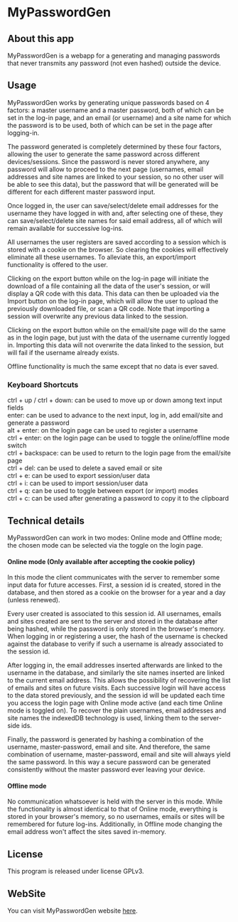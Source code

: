 # MyPasswordGen

## About this app

MyPasswordGen is a webapp for a generating and managing passwords that never transmits any password (not even
hashed) outside the device.

## Usage

MyPasswordGen works by generating unique passwords based on 4 factors: a master username and a master
password, both of which can be set in the log-in page, and an email (or username) and a site name for which
the password is to be used, both of which can be set in the page after logging-in.

The password generated is completely determined by these four factors, allowing the user to generate the same
password across different devices/sessions. Since the password is never stored anywhere, any password will
allow to proceed to the next page (usernames, email addresses and site names are linked to your session, so
no other user will be able to see this data), but the password that will be generated will be different for
each different master password input.

Once logged in, the user can save/select/delete email addresses for the username they have logged in with
and, after selecting one of these, they can save/select/delete site names for said email address, all of
which will remain available for successive log-ins.

All usernames the user registers are saved according to a session which is stored with a cookie on the
browser. So clearing the cookies will effectively eliminate all these usernames. To alleviate this, an
export/import functionality is offered to the user.

Clicking on the export button while on the log-in page will initiate the download of a file containing all
the data of the user's session, or will display a QR code with this data. This data can then be uploaded via
the Import button on the log-in page, which will allow the user to upload the previously downloaded file,
or scan a QR code. Note that importing a session will overwrite any previous data linked to the session.

Clicking on the export button while on the email/site page will do the same as in the login page, but just
with the data of the username currently logged in. Importing this data will not overwrite the data linked
to the session, but will fail if the username already exists.

Offline functionality is much the same except that no data is ever saved.

### Keyboard Shortcuts

ctrl + up / ctrl + down: can be used to move up or down among text input fields\
enter: can be used to advance to the next input, log in, add email/site and generate a password\
alt + enter: on the login page can be used to register a username\
ctrl + enter: on the login page can be used to toggle the online/offline mode switch\
ctrl + backspace: can be used to return to the login page from the email/site page\
ctrl + del: can be used to delete a saved email or site\
ctrl + e: can be used to export session/user data\
ctrl + i: can be used to import session/user data\
ctrl + q: can be used to toggle between export (or import) modes\
ctrl + c: can be used after generating a password to copy it to the clipboard

## Technical details

MyPasswordGen can work in two modes: Online mode and Offline mode; the chosen mode can be selected via the
toggle on the login page.

#### Online mode (Only available after accepting the cookie policy)

In this mode the client communicates with the server to remember some input data for future accesses. First,
a session id is created, stored in the database, and then stored as a cookie on the browser for a year and a
day (unless renewed).

Every user created is associated to this session id. All usernames, emails and sites created are sent to the
server and stored in the database after being hashed, while the password is only
stored in the browser's memory. When logging in or registering a user, the hash of the username is checked
against the database to verify if such a username is already associated to the session id.

After logging in, the email addresses inserted afterwards are linked to the username in the database, and
similarly the site names inserted are linked to the current email address. This allows the possibility of
recovering the list of emails and sites on future visits. Each successive login will have access to the data
stored previously, and the session id will be updated each time you access the login page with Online mode
active (and each time Online mode is toggled on). To recover the plain usernames, email addresses and site names the
indexedDB technology is used, linking them to the server-side ids.

Finally, the password is generated by hashing a combination of the username, master-password, email and site.
And therefore, the same combination of username, master-password, email and site will always yield the same
password. In this way a secure password can be generated consistently without the master password ever
leaving your device.

#### Offline mode

No communication whatsoever is held with the server in this mode. While the functionality is almost identical
to that of Online mode, everything is stored in your browser's memory, so no usernames, emails or sites will
be remembered for future log-ins. Additionally, in Offline mode changing the email address won't affect the
sites saved in-memory.

## License

This program is released under license GPLv3.

## WebSite

You can visit MyPasswordGen website [here](https://mypasswordgen.com).
